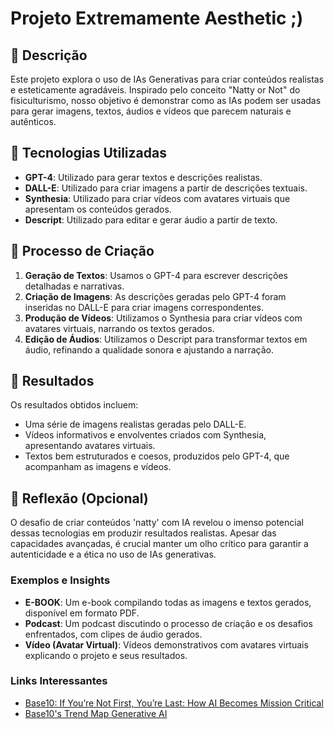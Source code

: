 # Projeto Extremamente Aesthetic ;)

## 📒 Descrição
Este projeto explora o uso de IAs Generativas para criar conteúdos realistas e esteticamente agradáveis. Inspirado pelo conceito "Natty or Not" do fisiculturismo, nosso objetivo é demonstrar como as IAs podem ser usadas para gerar imagens, textos, áudios e vídeos que parecem naturais e autênticos.

## 🤖 Tecnologias Utilizadas
- **GPT-4**: Utilizado para gerar textos e descrições realistas.
- **DALL-E**: Utilizado para criar imagens a partir de descrições textuais.
- **Synthesia**: Utilizado para criar vídeos com avatares virtuais que apresentam os conteúdos gerados.
- **Descript**: Utilizado para editar e gerar áudio a partir de texto.

## 🧐 Processo de Criação
1. **Geração de Textos**: Usamos o GPT-4 para escrever descrições detalhadas e narrativas.
2. **Criação de Imagens**: As descrições geradas pelo GPT-4 foram inseridas no DALL-E para criar imagens correspondentes.
3. **Produção de Vídeos**: Utilizamos o Synthesia para criar vídeos com avatares virtuais, narrando os textos gerados.
4. **Edição de Áudios**: Utilizamos o Descript para transformar textos em áudio, refinando a qualidade sonora e ajustando a narração.

## 🚀 Resultados
Os resultados obtidos incluem:
- Uma série de imagens realistas geradas pelo DALL-E.
- Vídeos informativos e envolventes criados com Synthesia, apresentando avatares virtuais.
- Textos bem estruturados e coesos, produzidos pelo GPT-4, que acompanham as imagens e vídeos.

## 💭 Reflexão (Opcional)
O desafio de criar conteúdos 'natty' com IA revelou o imenso potencial dessas tecnologias em produzir resultados realistas. Apesar das capacidades avançadas, é crucial manter um olho crítico para garantir a autenticidade e a ética no uso de IAs generativas.

### Exemplos e Insights
- **E-BOOK**: Um e-book compilando todas as imagens e textos gerados, disponível em formato PDF.
- **Podcast**: Um podcast discutindo o processo de criação e os desafios enfrentados, com clipes de áudio gerados.
- **Vídeo (Avatar Virtual)**: Vídeos demonstrativos com avatares virtuais explicando o projeto e seus resultados.

### Links Interessantes
- [Base10: If You’re Not First, You’re Last: How AI Becomes Mission Critical](https://www.example.com)
- [Base10's Trend Map Generative AI](https://www.example.com)
